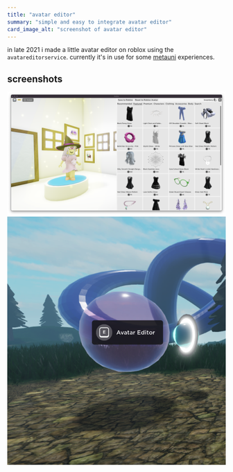 ```yaml
---
title: "avatar editor"
summary: "simple and easy to integrate avatar editor"
card_image_alt: "screenshot of avatar editor"
---
```


in late 2021 i made a little avatar editor on roblox using the `avatareditorservice`. currently it's in use for some [metauni](https://metauni.org) experiences.

## screenshots

![screenshot showing the avatar editor with the featured tab of the avatar shop displayed](cover.png)
![the avatar editor orb in the rising sea](metauni.png "avatar editor orb in the rising sea")

